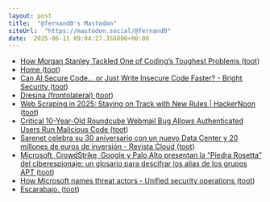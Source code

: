 ```yaml
---
layout: post
title:  "@fernand0's Mastodon"
siteUrl:  "https://mastodon.social/@fernand0"
date:  2025-06-11 09:04:27.358000+00:00
---
```

*  [How Morgan Stanley Tackled One of Coding’s Toughest Problems  ](https://www.wsj.com/articles/how-morgan-stanley-tackled-one-of-codings-toughest-problems-4f465959) ([toot](https://mastodon.social/@fernand0/114663926487888277))
*  [Home ](https://podstandards.org) ([toot](https://mastodon.social/@fernand0/114663865772902208))
*  [Can AI Secure Code… or Just Write Insecure Code Faster? - Bright Security ](https://www.brightsec.com/blog/can-ai-secure-code-or-just-write-insecure-code-faster) ([toot](https://mastodon.social/@fernand0/114662094557551326))
*  [Dresina (frontolateral)  ](https://www.flickr.com/photos/fernand0/54558992512/) ([toot](https://mastodon.social/@fernand0/114662068343306045))
*  [Web Scraping in 2025: Staying on Track with New Rules \| HackerNoon ](https://hackernoon.com/web-scraping-in-2025-staying-on-track-with-new-rule) ([toot](https://mastodon.social/@fernand0/114660173574036697))
*  [Critical 10-Year-Old Roundcube Webmail Bug Allows Authenticated Users Run Malicious Code ](https://thehackernews.com/2025/06/critical-10-year-old-roundcube-webmail.htm) ([toot](https://mastodon.social/@fernand0/114660016937155957))
*  [Sarenet celebra su 30 aniversario con un nuevo Data Center y 20 millones de euros de inversión - Revista Cloud  ](https://revistacloud.com/sarenet-celebra-su-30-aniversario-con-un-nuevo-data-center-y-20-millones-de-euros-de-inversion/) ([toot](https://mastodon.social/@fernand0/114659733321809211))
*  [Microsoft, CrowdStrike, Google y Palo Alto presentan la “Piedra Rosetta” del ciberespionaje: un glosario para descifrar los alias de los grupos APT ](https://unaaldia.hispasec.com/2025/06/microsoft-crowdstrike-google-y-palo-alto-presentan-la-piedra-rosetta-del-ciberespionaje-un-glosario-para-descifrar-los-alias-de-los-grupos-apt.htm) ([toot](https://mastodon.social/@fernand0/114659438684678297))
*  [How Microsoft names threat actors - Unified security operations ](https://learn.microsoft.com/en-us/unified-secops-platform/microsoft-threat-actor-namin) ([toot](https://mastodon.social/@fernand0/114659267521276252))
*  [Escarabajo. ](https://avecesunafoto.wordpress.com/2025/06/10/escarabajo) ([toot](https://mastodon.social/@fernand0/114659149509297400))
